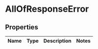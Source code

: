 # AllOfResponseError

## Properties
Name | Type | Description | Notes
------------ | ------------- | ------------- | -------------

